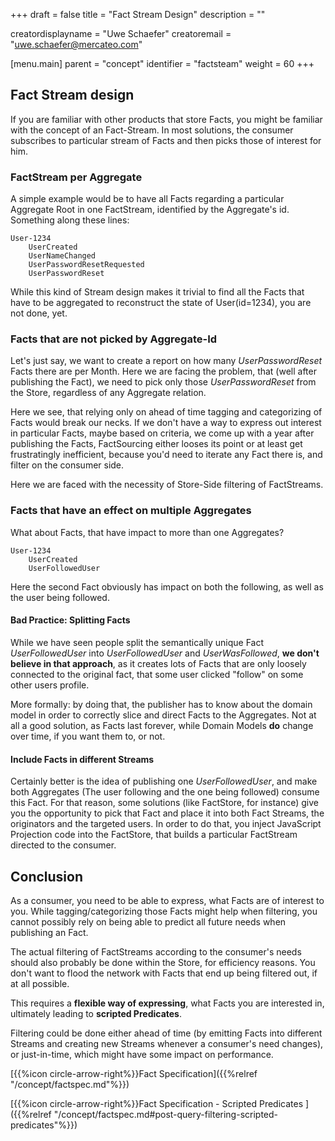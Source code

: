 +++
draft = false
title = "Fact Stream Design"
description = ""

creatordisplayname = "Uwe Schaefer"
creatoremail = "uwe.schaefer@mercateo.com"

[menu.main]
parent = "concept"
identifier = "factsteam"
weight = 60
+++

## Fact Stream design

If you are familiar with other products that store Facts, you might be familiar with the concept of an Fact-Stream. In most solutions, the consumer subscribes to particular stream of Facts and then picks those of interest for him.

### FactStream per Aggregate

A simple example would be to have all Facts regarding a particular Aggregate Root in one FactStream, identified by the Aggregate's id. Something along these lines:

```
User-1234
	UserCreated
	UserNameChanged
	UserPasswordResetRequested
	UserPasswordReset
```  
While this kind of Stream design makes it trivial to find all the Facts that have to be aggregated to reconstruct the state of User(id=1234), you are not done, yet.

### Facts that are not picked by Aggregate-Id

Let's just say, we want to create a report on how many *UserPasswordReset* Facts there are per Month. Here we are facing the problem, that (well after publishing the Fact), we need to pick only those *UserPasswordReset* from the Store, regardless of any Aggregate relation. 

Here we see, that relying only on ahead of time tagging and categorizing of Facts would break our necks. If we don't have a way to express out interest in particular Facts, maybe based on criteria, we come up with a year after publishing the Facts, FactSourcing either looses its point or at least get frustratingly inefficient, because you'd need to iterate any Fact there is, and filter on the consumer side.

Here we are faced with the necessity of Store-Side filtering of FactStreams.

### Facts that have an effect on multiple Aggregates

What about Facts, that have impact to more than one Aggregates?
```
User-1234
	UserCreated
	UserFollowedUser
```  

Here the second Fact obviously has impact on both the following, as well as the user being followed. 

#### Bad Practice: Splitting Facts

While we have seen people split the semantically unique Fact *UserFollowedUser* into *UserFollowedUser* and *UserWasFollowed*, **we don't believe in that approach**, as it creates lots of Facts that are only loosely connected to the original fact, that some user clicked "follow" on some other users profile.

More formally: by doing that, the publisher has to know about the domain model in order to correctly slice and direct Facts to the Aggregates. Not at all a good solution, as Facts last forever, while Domain Models **do** change over time, if you want them to, or not.

#### Include Facts in different Streams

Certainly better is the idea of publishing one *UserFollowedUser*, and make both Aggregates (The user following and the one being followed) consume this Fact. For that reason, some solutions (like FactStore, for instance) give you the opportunity to pick that Fact and place it into both Fact Streams, the originators and the targeted users.
In order to do that, you inject JavaScript Projection code into the FactStore, that builds a particular FactStream directed to the consumer.

## Conclusion

As a consumer, you need to be able to express, what Facts are of interest to you. While tagging/categorizing those Facts might help when filtering, you cannot possibly rely on being able to predict all future needs when publishing an Fact. 

The actual filtering of FactStreams according to the consumer's needs should also probably be done within the Store, for efficiency reasons. You don't want to flood the network with Facts that end up being filtered out, if at all possible.

This requires a **flexible way of expressing**, what Facts you are interested in, ultimately leading to **scripted Predicates**.

Filtering could be done either ahead of time (by emitting Facts into different Streams and creating new Streams whenever a consumer's need changes), or just-in-time, which might have some impact on performance.   
 
[{{%icon circle-arrow-right%}}Fact Specification]({{%relref "/concept/factspec.md"%}})

[{{%icon circle-arrow-right%}}Fact Specification - Scripted Predicates ]({{%relref "/concept/factspec.md#post-query-filtering-scripted-predicates"%}})

